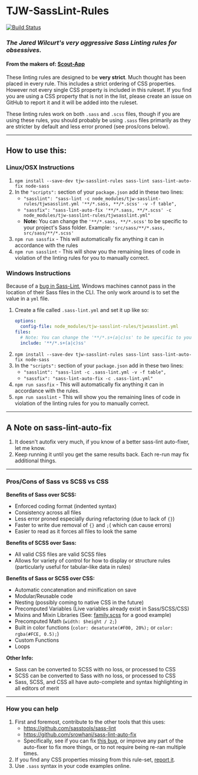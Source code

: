 # TJW-SassLint-Rules

[![Build Status](https://travis-ci.org/TheJaredWilcurt/tjw-sasslint-rules.svg?branch=master)](https://travis-ci.org/TheJaredWilcurt/tjw-sasslint-rules)

### *The Jared Wilcurt's very aggressive Sass Linting rules for obsessives.*

#### **From the makers of: [Scout-App](http://scout-app.io)**

These linting rules are designed to be **very strict**. Much thought has been placed in every rule. This includes a strict ordering of CSS properties. However not every single CSS property is included in this ruleset. If you find you are using a CSS property that is not in the list, please create an issue on GitHub to report it and it will be added into the ruleset.

These linting rules work on both `.sass` and `.scss` files, though if you are using these rules, you should probably be using `.sass` files primarily as they are stricter by default and less error proned (see pros/cons below).


* * *


## How to use this:

### Linux/OSX Instructions

1. `npm install --save-dev tjw-sasslint-rules sass-lint sass-lint-auto-fix node-sass`
1. In the `"scripts":` section of your `package.json` add in these two lines:
   * `"sasslint": "sass-lint -c node_modules/tjw-sasslint-rules/tjwsasslint.yml '**/*.sass, **/*.scss' -v -f table",`
   * `"sassfix": "sass-lint-auto-fix '**/*.sass, **/*.scss' -c node_modules/tjw-sasslint-rules/tjwsasslint.yml"`
   * **Note:** You can change the `'**/*.sass, **/*.scss'` to be specific to your project's Sass folder. Example: `'src/sass/**/*.sass, src/sass/**/*.scss'`
1. `npm run sassfix` - This will automatically fix anything it can in accordance with the rules
1. `npm run sasslint` - This will show you the remaining lines of code in violation of the linting rules for you to manually correct.


### Windows Instructions

Because of a [bug in Sass-Lint](https://github.com/sasstools/sass-lint/issues/1192), Windows machines cannot pass in the location of their Sass files in the CLI. The only work around is to set the value in a `yml` file.

1. Create a file called `.sass-lint.yml` and set it up like so:
   ```yml
   options:
     config-file: node_modules/tjw-sasslint-rules/tjwsasslint.yml
   files:
     # Note: You can change the '**/*.s+(a|c)ss' to be specific to your project's Sass folder. Example: 'src/sass/**/*.s+(a|c)ss'
     include: '**/*.s+(a|c)ss'
   ```
1. `npm install --save-dev tjw-sasslint-rules sass-lint sass-lint-auto-fix node-sass`
1. In the `"scripts":` section of your `package.json` add in these two lines:
   * `"sasslint": "sass-lint -c .sass-lint.yml -v -f table",`
   * `"sassfix": "sass-lint-auto-fix -c .sass-lint.yml"`
1. `npm run sassfix` - This will automatically fix anything it can in accordance with the rules.
1. `npm run sasslint` - This will show you the remaining lines of code in violation of the linting rules for you to manually correct.


* * *


## A Note on sass-lint-auto-fix

1. It doesn't autofix very much, if you know of a better sass-lint auto-fixer, let me know.
1. Keep running it until you get the same results back. Each re-run may fix additional things.


* * *


### Pros/Cons of Sass vs SCSS vs CSS

**Benefits of Sass over SCSS:**

* Enforced coding format (indented syntax)
* Consistency across all files
* Less error proned especially during refactoring (due to lack of `{}`)
* Faster to write due removal of `{}` and `;`( which can cause errors)
* Easier to read as it forces all files to look the same

**Benefits of SCSS over Sass:**

* All valid CSS files are valid SCSS files
* Allows for variety of control for how to display or structure rules (particularly useful for tabular-like data in rules)


**Benefits of Sass or SCSS over CSS:**

* Automatic concatenation and minification on save
* Modular/Reusable code
* Nesting (possibly coming to native CSS in the future)
* Precomputed Variables (Live variables already exist in Sass/SCSS/CSS)
* Mixins and Mixin Libraries (See: [family.scss](https://lukyvj.github.io/family.scss/) for a good example)
* Precomputed Math (`width: $height / 2;`)
* Built in color functions (`color: desaturate(#F00, 20%);` or `color: rgba(#FCE, 0.5);`)
* Custom Functions
* Loops

**Other Info:**

* Sass can be converted to SCSS with no loss, or processed to CSS
* SCSS can be converted to Sass with no loss, or processed to CSS
* Sass, SCSS, and CSS all have auto-complete and syntax highlighting in all editors of merit


* * *


### How you can help

1. First and foremost, contribute to the other tools that this uses:
   * https://github.com/sasstools/sass-lint
   * https://github.com/srowhani/sass-lint-auto-fix
   * Specifically, see if you can fix [this bug](https://github.com/sasstools/sass-lint/issues/1192), or improve any part of the auto-fixer to fix more things, or to not require being re-ran multiple times.
1. If you find any CSS properties missing from this rule-set, [report it](https://github.com/TheJaredWilcurt/tjw-sasslint-rules/issues).
1. Use `.sass` syntax in your code examples online.
